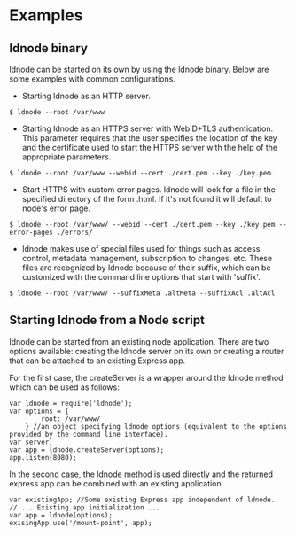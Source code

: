 Examples
========

ldnode binary
-------------

ldnode can be started on its own by using the ldnode binary. Below are some examples with common configurations.

* Starting ldnode as an HTTP server.

 `$ ldnode --root /var/www`

* Starting ldnode as an HTTPS server with WebID+TLS authentication. This parameter requires that the user specifies the location of the key and the certificate used to start the HTTPS server with the help of the appropriate parameters.
 
 `$ ldnode --root /var/www --webid --cert ./cert.pem --key ./key.pem`

* Start HTTPS with custom error pages. ldnode will look for a file in the specified directory of the form <error-code>.html. If it's not found it will default to node's error page.

 `$ ldnode --root /var/www/ --webid --cert ./cert.pem --key ./key.pem --error-pages ./errors/`

* ldnode makes use of special files used for things such as access control, metadata management, subscription to changes, etc. These files are recognized by ldnode because of their suffix, which can be customized with the command line options that start with 'suffix'.

 `$ ldnode --root /var/www/ --suffixMeta .altMeta --suffixAcl .altAcl`

Starting ldnode from a Node script
-------------------------------------

ldnode can be started from an existing node application. There are two options available: creating the ldnode server on its own or creating a router that can be attached to an existing Express app.

For the first case, the createServer is a wrapper around the ldnode method which can be used as follows:

```
var ldnode = require('ldnode');  
var options = {  
        root: /var/www/  
    } //an object specifying ldnode options (equivalent to the options provided by the command line interface).  
var server;  
var app = ldnode.createServer(options);  
app.listen(8080);  
```

In the second case, the ldnode method is used directly and the returned express app can be combined with an existing application.

```
var existingApp; //Some existing Express app independent of ldnode.  
// ... Existing app initialization ...  
var app = ldnode(options);  
exisingApp.use('/mount-point', app);  
```





